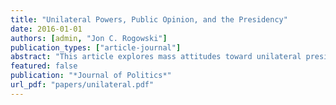 ```yaml
---
title: "Unilateral Powers, Public Opinion, and the Presidency"
date: 2016-01-01
authors: [admin, "Jon C. Rogowski"]
publication_types: ["article-journal"]
abstract: "This article explores mass attitudes toward unilateral presidential power. We argue that mass attitudes toward presi- dential power reflect evaluations of the current president as well as more fundamental conceptions about the nature of the office, which are rooted in beliefs about the rule of law. In four nationally representative surveys, we find low levels of support for unilateral powers, that these attitudes are stable over time, and that they are structured both by pres- idential approval and beliefs in the rule of law. In a fifth survey, we show that political context conditions support for unilateral power, and in a sixth we show that these attitudes are consequential for policy evaluation. Even during the Obama presidency, when presidential power is highly politicized, voters distinguish the president from the presidency. Our results have important implications for public opinion’s role in constraining the use of presidential power."
featured: false
publication: "*Journal of Politics*"
url_pdf: "papers/unilateral.pdf"
---
```


